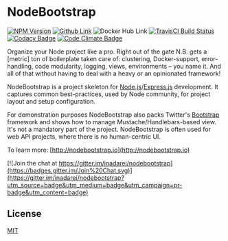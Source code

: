 # NodeBootstrap

[![NPM Version][npm-img]][npm-url]
[![Github Link][github-img]][github-url]
![Docker Hub Link][docker-img]
[![TravisCI Build Status][travis-img]][travis-url]
[![Codacy Badge][codacy-img]][codacy-url]
[![Code Climate Badge][codeclimate-img]][codeclimate-url]

<!-- [![Github Link][github-img]][github-url] -->

Organize your Node project like a pro. Right out of the gate N.B. gets a [metric] ton of boilerplate taken care of: clustering, Docker-support, error-handling, code modularity, logging, views, environments – you name it. And all of that without having to deal with a heavy or an opinionated framework!

NodeBootstrap is a project skeleton for [Node.js](http://nodejs.org/)/[Express.js](http://expressjs.com)
development. It captures common best-practices, used by Node community, for project layout and setup configuration.

For demonstration purposes NodeBootstrap also packs Twitter's [Bootstrap](http://twitter.github.com/bootstrap/)
framework and shows how to manage Mustache/Handlebars-based view. It's not a mandatory part of the project.
NodeBootstrap is often used for web API projects, where there is no human-centric UI.

To learn more: [http://nodebootstrap.io](http://nodebootstrap.io)

[![Join the chat at https://gitter.im/inadarei/nodebootstrap](https://badges.gitter.im/Join%20Chat.svg)](https://gitter.im/inadarei/nodebootstrap?utm_source=badge&utm_medium=badge&utm_campaign=pr-badge&utm_content=badge)

## License

[MIT](LICENSE)

[github-img]: https://img.shields.io/github/stars/inadarei/nodebootstrap.svg
[github-url]: https://github.com/inadarei/nodebootstrap
[npm-img]: https://img.shields.io/npm/v/nodebootstrap.svg?style=flat
[npm-url]: https://www.npmjs.com/package/nodebootstrap
[travis-img]: https://travis-ci.org/inadarei/nodebootstrap.svg?branch=master
[travis-url]: https://travis-ci.org/inadarei/nodebootstrap
[codacy-img]: https://www.codacy.com/project/badge/41c49bb9c9384b7e8042f1e6c9645431
[codacy-url]: https://www.codacy.com/public/irakli/nodebootstrap_2
[codeclimate-img]: https://codeclimate.com/github/inadarei/nodebootstrap/badges/gpa.svg
[codeclimate-url]: https://codeclimate.com/github/inadarei/nodebootstrap
[docker-img]: https://img.shields.io/badge/docker-ready-blue.svg
[docker-url]: https://hub.docker.com/r/irakli/nodebootstrap-hello/
